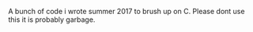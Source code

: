 A bunch of code i wrote summer 2017 to brush up on C.  Please dont use this it is probably garbage.
